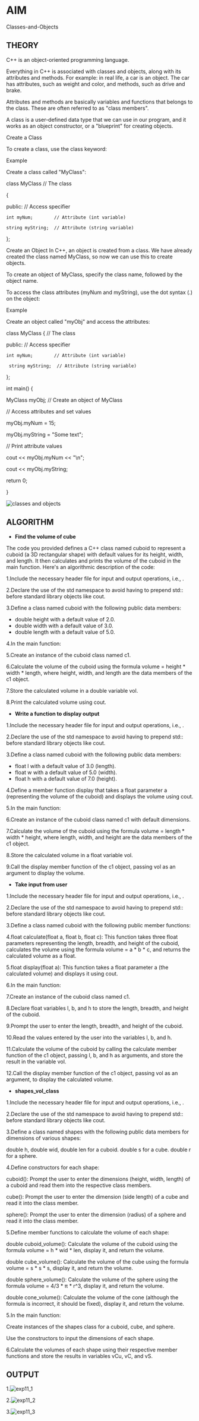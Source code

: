 # **AIM**

Classes-and-Objects

## **THEORY**

C++ is an object-oriented programming language.

Everything in C++ is associated with classes and objects, along with its attributes and methods. For example: in real life, a car is an object. The car has attributes, such as weight and color, and methods, such as drive and brake.

Attributes and methods are basically variables and functions that belongs to the class. These are often referred to as "class members".

A class is a user-defined data type that we can use in our program, and it works as an object constructor, or a "blueprint" for creating objects.

Create a Class

To create a class, use the class keyword:

Example

Create a class called "MyClass":

class MyClass  // The class

{      

  public:  // Access specifier
    
    int myNum;        // Attribute (int variable)
    
    string myString;  // Attribute (string variable)

};

Create an Object
In C++, an object is created from a class. We have already created the class named MyClass, so now we can use this to create objects.

To create an object of MyClass, specify the class name, followed by the object name.

To access the class attributes (myNum and myString), use the dot syntax (.) on the object:

Example

Create an object called "myObj" and access the attributes:

class MyClass {       // The class
 
  public:             // Access specifier
   
    int myNum;        // Attribute (int variable)
    
     string myString;  // Attribute (string variable)

};

int main()
{
  
  MyClass myObj;  // Create an object of MyClass

  // Access attributes and set values
  
  myObj.myNum = 15; 
  
  myObj.myString = "Some text";

  // Print attribute values
 
  cout << myObj.myNum << "\n";
 
  cout << myObj.myString;
 
  return 0;

}

![classes and objects](https://github.com/Purvansha022609/Classes-and-Objects/assets/139473344/10542b77-f581-4f45-b245-62335245a08a)

## **ALGORITHM**

- **Find the volume of cube**
  
The code you provided defines a C++ class named cuboid to represent a cuboid (a 3D rectangular shape) with default values for its height, width, and length. It then calculates and prints the volume of the cuboid in the main function. Here's an algorithmic description of the code:

1.Include the necessary header file for input and output operations, i.e., <iostream>.

2.Declare the use of the std namespace to avoid having to prepend std:: before standard library objects like cout.

3.Define a class named cuboid with the following public data members:

- double height with a default value of 2.0.
- double width with a default value of 3.0.
- double length with a default value of 5.0.

4.In the main function:

5.Create an instance of the cuboid class named c1.

6.Calculate the volume of the cuboid using the formula volume = height * width * length, where height, width, and length are the data members of the c1 object.

7.Store the calculated volume in a double variable vol.

8.Print the calculated volume using cout.

- **Write a function to display output**

1.Include the necessary header file for input and output operations, i.e., <iostream>.

2.Declare the use of the std namespace to avoid having to prepend std:: before standard library objects like cout.

3.Define a class named cuboid with the following public data members:

- float l with a default value of 3.0 (length).
- float w with a default value of 5.0 (width).
- float h with a default value of 7.0 (height).

4.Define a member function display that takes a float parameter a (representing the volume of the cuboid) and displays the volume using cout.

5.In the main function:

6.Create an instance of the cuboid class named c1 with default dimensions.

7.Calculate the volume of the cuboid using the formula volume = length * width * height, where length, width, and height are the data members of the c1 object.

8.Store the calculated volume in a float variable vol.

9.Call the display member function of the c1 object, passing vol as an argument to display the volume.

- **Take input from user**

1.Include the necessary header file for input and output operations, i.e., <iostream>.

2.Declare the use of the std namespace to avoid having to prepend std:: before standard library objects like cout.

3.Define a class named cuboid with the following public member functions:

4.float calculate(float a, float b, float c): This function takes three float parameters representing the length, breadth, and height of the cuboid, calculates the volume using the formula volume = a * b * c, and returns the calculated volume as a float.

5.float display(float a): This function takes a float parameter a (the calculated volume) and displays it using cout.

6.In the main function:

7.Create an instance of the cuboid class named c1.

8.Declare float variables l, b, and h to store the length, breadth, and height of the cuboid.

9.Prompt the user to enter the length, breadth, and height of the cuboid.

10.Read the values entered by the user into the variables l, b, and h.

11.Calculate the volume of the cuboid by calling the calculate member function of the c1 object, passing l, b, and h as arguments, and store the result in the variable vol.

12.Call the display member function of the c1 object, passing vol as an argument, to display the calculated volume.

- **shapes_vol_class**

1.Include the necessary header file for input and output operations, i.e., <iostream>.

2.Declare the use of the std namespace to avoid having to prepend std:: before standard library objects like cout.

3.Define a class named shapes with the following public data members for dimensions of various shapes:

double h, double wid, double len for a cuboid.
double s for a cube.
double r for a sphere.

4.Define constructors for each shape:

cuboid(): Prompt the user to enter the dimensions (height, width, length) of a cuboid and read them into the respective class members.

cube(): Prompt the user to enter the dimension (side length) of a cube and read it into the class member.

sphere(): Prompt the user to enter the dimension (radius) of a sphere and read it into the class member.

5.Define member functions to calculate the volume of each shape:

double cuboid_volume(): Calculate the volume of the cuboid using the formula volume = h * wid * len, display it, and return the volume.

double cube_volume(): Calculate the volume of the cube using the formula volume = s * s * s, display it, and return the volume.

double sphere_volume(): Calculate the volume of the sphere using the formula volume = 4/3 * π * r^3, display it, and return the volume.

double cone_volume(): Calculate the volume of the cone (although the formula is incorrect, it should be fixed), display it, and return the volume.

5.In the main function:

Create instances of the shapes class for a cuboid, cube, and sphere.

Use the constructors to input the dimensions of each shape.

6.Calculate the volumes of each shape using their respective member functions and store the results in variables vCu, vC, and vS.

## **OUTPUT**

1.![exp11_1](https://github.com/Purvansha022609/Classes-and-Objects/assets/139473344/340762cd-6565-4c0f-b094-6bef901d8c2a)

2.![exp11_2](https://github.com/Purvansha022609/Classes-and-Objects/assets/139473344/2c8d80b3-22fd-4484-89c6-daea6d06d169)

3.![exp11_3](https://github.com/Purvansha022609/Classes-and-Objects/assets/139473344/d4d915da-7acc-4cee-a432-5f8ddc0f1052)
